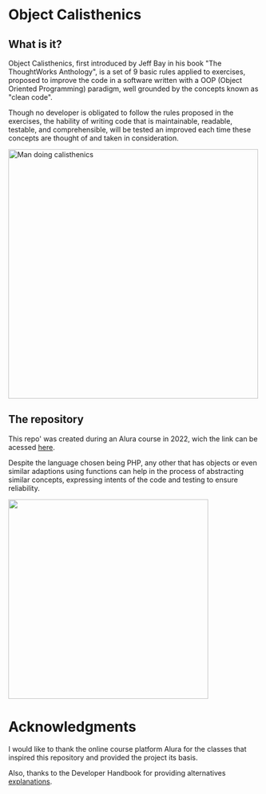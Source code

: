 # Object Calisthenics

## What is it?
Object Calisthenics, first introduced by Jeff Bay in his book "The ThoughtWorks Anthology", is a set of 9 basic rules applied to exercises, proposed
to improve the code in a software written with a OOP (Object Oriented Programming) paradigm, well grounded by the concepts known as "clean code".

Though no developer is obligated to follow the rules proposed in the exercises, the hability of writing code that is maintainable, readable, testable,
and comprehensible, will be tested an improved each time these concepts are thought of and taken in consideration.

<img src="https://user-images.githubusercontent.com/67481026/172255730-326ab007-d24c-40fa-8b12-c4971de6d55b.jpg" alt="Man doing calisthenics" height="500"/>

## The repository
This repo' was created during an Alura course in 2022, wich the link can be acessed
[here](https://cursos.alura.com.br/course/object-calisthenics-exercitando-orientacao-objetos).

Despite the language chosen being PHP, any other that has objects or even similar adaptions using functions can help in the process of abstracting similar
concepts, expressing intents of the code and testing to ensure reliability.

<img src="https://user-images.githubusercontent.com/67481026/172271276-a279c65b-fe73-4a91-94f6-ffa6c629e589.png" alt="" width="400"/>

# Acknowledgments

I would like to thank the online course platform Alura for the classes that inspired this repository and provided the project its basis.

Also, thanks to the Developer Handbook for providing alternatives [explanations](https://developerhandbook.stakater.com/content/architecture/object-calisthenics.html).
